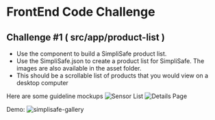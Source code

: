 # FrontEnd Code Challenge

## Challenge #1  ( src/app/product-list )
* Use the component to build a SimpliSafe product list.
* Use the SimpliSafe.json to create a product list for SimpliSafe. The images are also available in the asset folder.
* This should be a scrollable list of products that you would view on a desktop computer

Here are some guideline mockups
![Sensor List](https://github.com/simplisafe/frontend-code-challenge/raw/master/sensor_list.png)
![Details Page](https://github.com/simplisafe/frontend-code-challenge/raw/master/details_page.png)

Demo:
![simplisafe-gallery](https://user-images.githubusercontent.com/18402098/200990633-a56b3175-8f27-409e-a79e-6439258e6983.gif)


